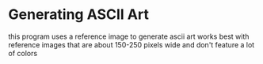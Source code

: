 # Generating ASCII Art
this program uses a reference image to generate ascii art
works best with reference images that are about 150-250 pixels wide and don't feature a lot of colors

